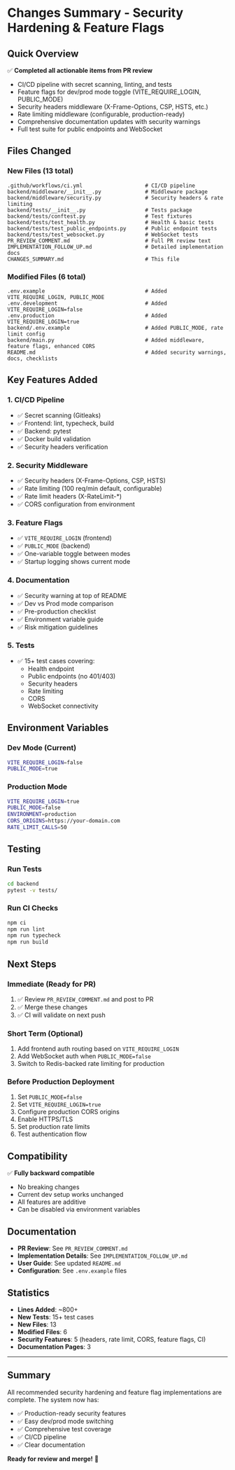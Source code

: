 # Changes Summary - Security Hardening & Feature Flags

## Quick Overview

✅ **Completed all actionable items from PR review**

- CI/CD pipeline with secret scanning, linting, and tests
- Feature flags for dev/prod mode toggle (VITE_REQUIRE_LOGIN, PUBLIC_MODE)
- Security headers middleware (X-Frame-Options, CSP, HSTS, etc.)
- Rate limiting middleware (configurable, production-ready)
- Comprehensive documentation updates with security warnings
- Full test suite for public endpoints and WebSocket

## Files Changed

### New Files (13 total)
```
.github/workflows/ci.yml                    # CI/CD pipeline
backend/middleware/__init__.py              # Middleware package
backend/middleware/security.py              # Security headers & rate limiting
backend/tests/__init__.py                   # Tests package
backend/tests/conftest.py                   # Test fixtures
backend/tests/test_health.py                # Health & basic tests
backend/tests/test_public_endpoints.py      # Public endpoint tests
backend/tests/test_websocket.py             # WebSocket tests
PR_REVIEW_COMMENT.md                        # Full PR review text
IMPLEMENTATION_FOLLOW_UP.md                 # Detailed implementation docs
CHANGES_SUMMARY.md                          # This file
```

### Modified Files (6 total)
```
.env.example                                # Added VITE_REQUIRE_LOGIN, PUBLIC_MODE
.env.development                            # Added VITE_REQUIRE_LOGIN=false
.env.production                             # Added VITE_REQUIRE_LOGIN=true
backend/.env.example                        # Added PUBLIC_MODE, rate limit config
backend/main.py                             # Added middleware, feature flags, enhanced CORS
README.md                                   # Added security warnings, docs, checklists
```

## Key Features Added

### 1. CI/CD Pipeline
- ✅ Secret scanning (Gitleaks)
- ✅ Frontend: lint, typecheck, build
- ✅ Backend: pytest
- ✅ Docker build validation
- ✅ Security headers verification

### 2. Security Middleware
- ✅ Security headers (X-Frame-Options, CSP, HSTS)
- ✅ Rate limiting (100 req/min default, configurable)
- ✅ Rate limit headers (X-RateLimit-*)
- ✅ CORS configuration from environment

### 3. Feature Flags
- ✅ `VITE_REQUIRE_LOGIN` (frontend)
- ✅ `PUBLIC_MODE` (backend)
- ✅ One-variable toggle between modes
- ✅ Startup logging shows current mode

### 4. Documentation
- ✅ Security warning at top of README
- ✅ Dev vs Prod mode comparison
- ✅ Pre-production checklist
- ✅ Environment variable guide
- ✅ Risk mitigation guidelines

### 5. Tests
- ✅ 15+ test cases covering:
  - Health endpoint
  - Public endpoints (no 401/403)
  - Security headers
  - Rate limiting
  - CORS
  - WebSocket connectivity

## Environment Variables

### Dev Mode (Current)
```bash
VITE_REQUIRE_LOGIN=false
PUBLIC_MODE=true
```

### Production Mode
```bash
VITE_REQUIRE_LOGIN=true
PUBLIC_MODE=false
ENVIRONMENT=production
CORS_ORIGINS=https://your-domain.com
RATE_LIMIT_CALLS=50
```

## Testing

### Run Tests
```bash
cd backend
pytest -v tests/
```

### Run CI Checks
```bash
npm ci
npm run lint
npm run typecheck
npm run build
```

## Next Steps

### Immediate (Ready for PR)
1. ✅ Review `PR_REVIEW_COMMENT.md` and post to PR
2. ✅ Merge these changes
3. ✅ CI will validate on next push

### Short Term (Optional)
1. Add frontend auth routing based on `VITE_REQUIRE_LOGIN`
2. Add WebSocket auth when `PUBLIC_MODE=false`
3. Switch to Redis-backed rate limiting for production

### Before Production Deployment
1. Set `PUBLIC_MODE=false`
2. Set `VITE_REQUIRE_LOGIN=true`
3. Configure production CORS origins
4. Enable HTTPS/TLS
5. Set production rate limits
6. Test authentication flow

## Compatibility

✅ **Fully backward compatible**
- No breaking changes
- Current dev setup works unchanged
- All features are additive
- Can be disabled via environment variables

## Documentation

- **PR Review**: See `PR_REVIEW_COMMENT.md`
- **Implementation Details**: See `IMPLEMENTATION_FOLLOW_UP.md`
- **User Guide**: See updated `README.md`
- **Configuration**: See `.env.example` files

## Statistics

- **Lines Added**: ~800+
- **New Tests**: 15+ test cases
- **New Files**: 13
- **Modified Files**: 6
- **Security Features**: 5 (headers, rate limit, CORS, feature flags, CI)
- **Documentation Pages**: 3

---

## Summary

All recommended security hardening and feature flag implementations are complete. The system now has:
- ✅ Production-ready security features
- ✅ Easy dev/prod mode switching
- ✅ Comprehensive test coverage
- ✅ CI/CD pipeline
- ✅ Clear documentation

**Ready for review and merge!** 🚀
